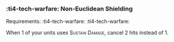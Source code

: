 ### :ti4-tech-warfare: **Non-Euclidean Shielding**

Requirements: :ti4-tech-warfare: :ti4-tech-warfare:

When 1 of your units uses <span style="font-variant:small-caps;">Sustain Damage</span>, cancel 2 hits instead of 1.
